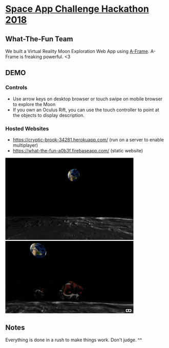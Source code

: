 # [Space App Challenge Hackathon 2018](https://2018.spaceappschallenge.org/challenges/universe-beauty-and-wonder/virtual-space-exploration/teams/what-the-fun/project)

## What-The-Fun Team

We built a Virtual Reality Moon Exploration Web App using [A-Frame](https://aframe.io/). A-Frame is freaking powerful. <3

## DEMO

### Controls

- Use arrow keys on desktop browser or touch swipe on mobile browser to explore the Moon
- If you own an Oculus Rift, you can use the touch controller to point at the objects to display description.

### Hosted Websites

- https://cryptic-brook-34281.herokuapp.com/ (run on a server to enable multiplayer)
- https://what-the-fun-a0b3f.firebaseapp.com/ (static website)

<img src="./images/moon.png" width="400">
<img src="./images/multiplayer.png" width="400">

## Notes

Everything is done in a rush to make things work. Don't judge. ^^

